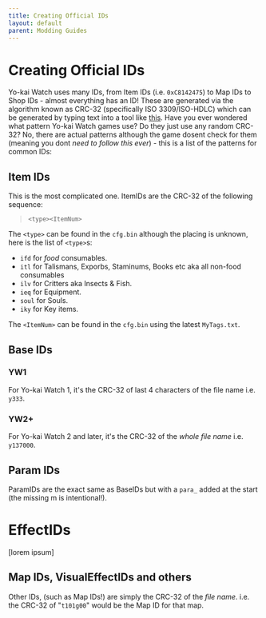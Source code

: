 ```yaml
---
title: Creating Official IDs
layout: default
parent: Modding Guides
---
```


# Creating Official IDs
Yo-kai Watch uses many IDs, from Item IDs (i.e. `0xC8142475`) to  Map IDs to Shop IDs - almost everything has an ID!
These are generated via the algorithm known as CRC-32 (specifically ISO 3309/ISO-HDLC) which can be generated by typing text into a tool like [this](https://emn178.github.io/online-tools/crc/).
Have you ever wondered what pattern Yo-kai Watch games use? Do they just use any random CRC-32? No, there are actual patterns although the game dosent check for them (meaning you dont *need to follow this ever*) - this is a list of the patterns for common IDs:

## Item IDs
This is the most complicated one. ItemIDs are the CRC-32 of the following sequence:
> `<type><ItemNum>`

The `<type>` can be found in the `cfg.bin` although the placing is unknown, here is the list of `<type>`s:
* `ifd` for *food* consumables.
* `itl` for Talismans, Exporbs, Staminums, Books etc aka all non-food consumables
* `ilv` for Critters aka Insects & Fish.
* `ieq` for Equipment.
* `soul` for Souls.
* `iky` for Key items.

The `<ItemNum>` can be found in the `cfg.bin` using the latest `MyTags.txt`.

## Base IDs
### YW1
For Yo-kai Watch 1, it's the CRC-32 of last 4 characters of the file name i.e. `y333`.
### YW2+
For Yo-kai Watch 2 and later, it's the CRC-32 of the *whole file name* i.e. `y137000`.

## Param IDs
ParamIDs are the exact same as BaseIDs but with a `para_` added at the start (the missing m is intentional!).

# EffectIDs
[lorem ipsum]
## Map IDs, VisualEffectIDs and others
Other IDs, (such as Map IDs!) are simply the CRC-32 of the *file name*. i.e. the CRC-32 of "`t101g00`" would be the Map ID for that map.
